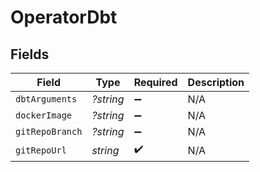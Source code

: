 # OperatorDbt


## Fields

| Field              | Type               | Required           | Description        |
| ------------------ | ------------------ | ------------------ | ------------------ |
| `dbtArguments`     | *?string*          | :heavy_minus_sign: | N/A                |
| `dockerImage`      | *?string*          | :heavy_minus_sign: | N/A                |
| `gitRepoBranch`    | *?string*          | :heavy_minus_sign: | N/A                |
| `gitRepoUrl`       | *string*           | :heavy_check_mark: | N/A                |